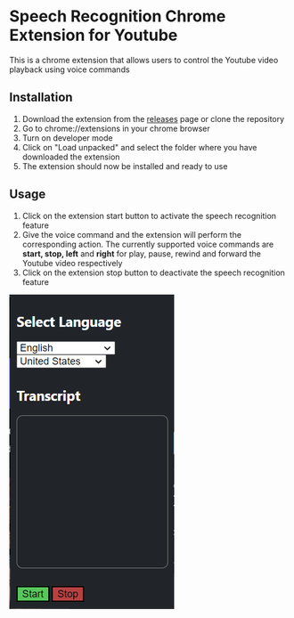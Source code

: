 # Speech Recognition Chrome Extension for Youtube

This is a chrome extension that allows users to control the Youtube video playback using voice commands

## Installation
1. Download the extension from the [releases](https://github.com/crismor13/Speech-recognition-Chrome-extension/releases) page or clone the repository
2. Go to chrome://extensions in your chrome browser
3. Turn on developer mode
4. Click on "Load unpacked" and select the folder where you have downloaded the extension
5. The extension should now be installed and ready to use

## Usage
1. Click on the extension start button to activate the speech recognition feature
2. Give the voice command and the extension will perform the corresponding action. The currently supported voice commands are **start, stop, left** and **right** for play, pause, rewind and forward the Youtube video respectively
3. Click on the extension stop button to deactivate the speech recognition feature

![icon image](./ui.png)
